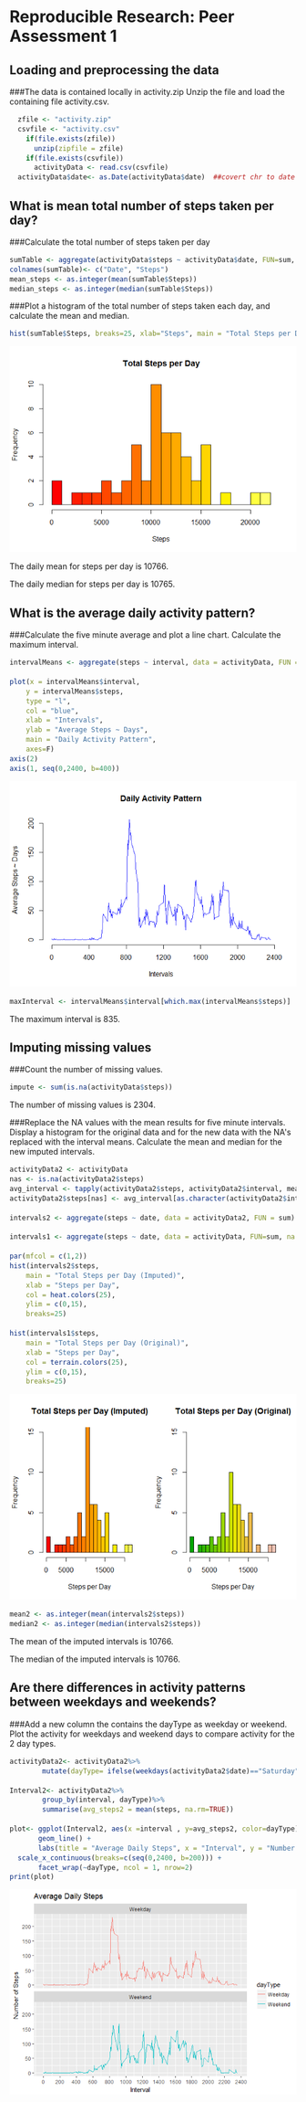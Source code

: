 # Reproducible Research: Peer Assessment 1


## Loading and preprocessing the data

###The data is contained locally in activity.zip Unzip the file and load the containing file activity.csv.


```r
  zfile <- "activity.zip"
  csvfile <- "activity.csv"
	if(file.exists(zfile))
	  unzip(zipfile = zfile)
	if(file.exists(csvfile))
	  activityData <- read.csv(csvfile)
  activityData$date<- as.Date(activityData$date)  ##covert chr to date
```

## What is mean total number of steps taken per day?

###Calculate the total number of steps taken per day


```r
sumTable <- aggregate(activityData$steps ~ activityData$date, FUN=sum, )
colnames(sumTable)<- c("Date", "Steps")
mean_steps <- as.integer(mean(sumTable$Steps))
median_steps <- as.integer(median(sumTable$Steps))
```

###Plot a histogram of the total number of steps taken each day, and calculate the mean and median. 


```r
hist(sumTable$Steps, breaks=25, xlab="Steps", main = "Total Steps per Day", col = heat.colors(25))
```

![](PA1_template_files/figure-html/unnamed-chunk-2-1.png)<!-- -->

The daily mean for steps per day is 10766.

The daily median for steps per day is 10765.

## What is the average daily activity pattern?

###Calculate the five minute average and plot a line chart.  Calculate the maximum interval.


```r
intervalMeans <- aggregate(steps ~ interval, data = activityData, FUN = mean, na.rm = TRUE)

plot(x = intervalMeans$interval, 
    y = intervalMeans$steps, 
    type = "l", 
    col = "blue",
    xlab = "Intervals",
    ylab = "Average Steps ~ Days",
    main = "Daily Activity Pattern",
    axes=F)
axis(2)
axis(1, seq(0,2400, b=400))
```

![](PA1_template_files/figure-html/unnamed-chunk-3-1.png)<!-- -->

```r
maxInterval <- intervalMeans$interval[which.max(intervalMeans$steps)]
```

The maximum interval is 835.

## Imputing missing values

###Count the number of missing values. 


```r
impute <- sum(is.na(activityData$steps))
```

The number of missing values is 2304.

###Replace the NA values with the mean results for five minute intervals.  Display a histogram for the original data and for the new data with the NA's replaced with the interval means.  Calculate the mean and median for the new imputed intervals.


```r
activityData2 <- activityData
nas <- is.na(activityData2$steps)
avg_interval <- tapply(activityData2$steps, activityData2$interval, mean, na.rm=TRUE, simplify = TRUE)
activityData2$steps[nas] <- avg_interval[as.character(activityData2$interval[nas])]

intervals2 <- aggregate(steps ~ date, data = activityData2, FUN = sum)

intervals1 <- aggregate(steps ~ date, data = activityData, FUN=sum, na.rm = TRUE )

par(mfcol = c(1,2))
hist(intervals2$steps, 
    main = "Total Steps per Day (Imputed)", 
    xlab = "Steps per Day", 
    col = heat.colors(25),
    ylim = c(0,15),
    breaks=25)

hist(intervals1$steps, 
    main = "Total Steps per Day (Original)", 
    xlab = "Steps per Day", 
    col = terrain.colors(25),
    ylim = c(0,15),
    breaks=25)
```

![](PA1_template_files/figure-html/unnamed-chunk-5-1.png)<!-- -->

```r
mean2 <- as.integer(mean(intervals2$steps))
median2 <- as.integer(median(intervals2$steps))
```

The mean of the imputed intervals is 10766.

The median of the imputed intervals is 10766.

## Are there differences in activity patterns between weekdays and weekends?

###Add a new column the contains the dayType as weekday or weekend.  Plot the activity for weekdays and weekend days to compare activity for the 2 day types.


```r
activityData2<- activityData2%>%
        mutate(dayType= ifelse(weekdays(activityData2$date)=="Saturday" | weekdays(activityData2$date)=="Sunday", "Weekend", "Weekday"))

Interval2<- activityData2%>%
        group_by(interval, dayType)%>%
        summarise(avg_steps2 = mean(steps, na.rm=TRUE))

plot<- ggplot(Interval2, aes(x =interval , y=avg_steps2, color=dayType)) +
       geom_line() +
       labs(title = "Average Daily Steps", x = "Interval", y = "Number of Steps") +
  scale_x_continuous(breaks=c(seq(0,2400, b=200))) +
       facet_wrap(~dayType, ncol = 1, nrow=2)
print(plot)
```

![](PA1_template_files/figure-html/unnamed-chunk-6-1.png)<!-- -->
